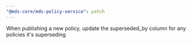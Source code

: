 ```yaml
---
"@mds-core/mds-policy-service": patch
---
```


When publishing a new policy, update the superseded_by column for any policies it's superseding
